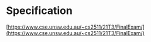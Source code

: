 # Specification

[https://www.cse.unsw.edu.au/~cs2511/21T3/FinalExam/](https://www.cse.unsw.edu.au/~cs2511/21T3/FinalExam/)
